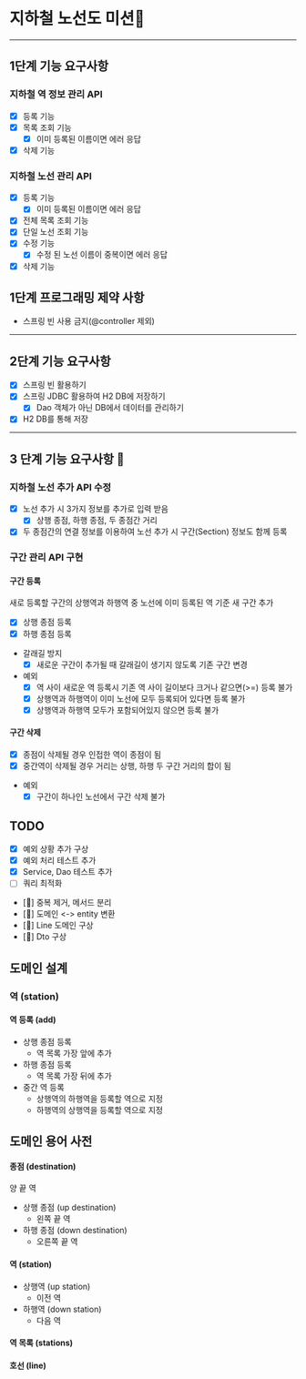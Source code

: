 # 지하철 노선도 미션🚃

---

## 1단계 기능 요구사항 
### 지하철 역 정보 관리 API
- [x] 등록 기능
- [x] 목록 조회 기능
  - [x] 이미 등록된 이름이면 에러 응답 
- [x] 삭제 기능

### 지하철 노선 관리 API
- [x] 등록 기능
  - [x] 이미 등록된 이름이면 에러 응답
- [x] 전체 목록 조회 기능
- [x] 단일 노선 조회 기능
- [x] 수정 기능
  - [x] 수정 된 노선 이름이 중복이면 에러 응답
- [x] 삭제 기능

## 1단계 프로그래밍 제약 사항
- 스프링 빈 사용 금지(@controller 제외)

---

## 2단계 기능 요구사항
- [x] 스프링 빈 활용하기
- [x] 스프링 JDBC 활용하여 H2 DB에 저장하기
  - [x] Dao 객체가 아닌 DB에서 데이터를 관리하기
- [x] H2 DB를 통해 저장

---

## 3 단계 기능 요구사항 🤸‍
### 지하철 노선 추가 API 수정
- [x] 노선 추가 시 3가지 정보를 추가로 입력 받음
  - [x] 상행 종점, 하행 종점, 두 종점간 거리
- [x] 두 종점간의 연결 정보를 이용하여 노선 추가 시 구간(Section) 정보도 함께 등록

### 구간 관리 API 구현
#### 구간 등록
새로 등록할 구간의 상행역과 하행역 중 노선에 이미 등록된 역 기준 새 구간 추가
- [x] 상행 종점 등록
- [x] 하행 종점 등록
- 갈래길 방지
  - [x] 새로운 구간이 추가될 때 갈래길이 생기지 않도록 기존 구간 변경
- 예외
  - [x] 역 사이 새로운 역 등록시 기존 역 사이 길이보다 크거나 같으면(>=) 등록 불가
  - [x] 상행역과 하행역이 이미 노선에 모두 등록되어 있다면 등록 불가
  - [x] 상행역과 하행역 모두가 포함되어있지 않으면 등록 불가

#### 구간 삭제
- [x] 종점이 삭제될 경우 인접한 역이 종점이 됨
- [x] 중간역이 삭제될 경우 거리는 상행, 하행 두 구간 거리의 합이 됨
- 예외
  - [x] 구간이 하나인 노선에서 구간 삭제 불가

## TODO
- [X] 예외 상황 추가 구상
- [X] 예외 처리 테스트 추가
- [X] Service, Dao 테스트 추가
- [ ] 쿼리 최적화
- [🤔] 중복 제거, 메서드 분리
- [🤔] 도메인 <-> entity 변환
- [🤔] Line 도메인 구상
- [🤔] Dto 구상

## 도메인 설계
### 역 (station)
#### 역 등록 (add)
- 상행 종점 등록
  - 역 목록 가장 앞에 추가
- 하행 종점 등록
  - 역 목록 가장 뒤에 추가
- 중간 역 등록
  - 상행역의 하행역을 등록할 역으로 지정
  - 하행역의 상행역을 등록할 역으로 지정

## 도메인 용어 사전
#### 종점 (destination)
양 끝 역
- 상행 종점 (up destination)
  - 왼쪽 끝 역
- 하행 종점 (down destination)
  - 오른쪽 끝 역

#### 역 (station)
- 상행역 (up station)
  - 이전 역
- 하행역 (down station)
  - 다음 역
  
#### 역 목록 (stations)

#### 호선 (line)

